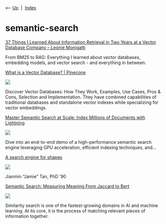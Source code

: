 <div class="nav">

⟵ [Up](index.html)  \|  [Index](index.html)

</div>

# semantic-search

<div class="cards">

<div class="card">

<div class="card-title">

[37 Things I Learned About Information Retrieval in Two Years at a
Vector Database Company – Leonie
Monigatti](https://www.leoniemonigatti.com/blog/what_i_learned.html)

</div>

From BM25 to RAG: Everything I learned about vector databases, embedding
models, and vector search - and everything in between.

</div>

<div class="card">

<div class="card-title">

[What is a Vector Database? \|
Pinecone](https://www.pinecone.io/learn/vector-database)

</div>

<div class="card-image">

[![](https://www.pinecone.io/api/og/?title=What%20is%20a%20Vector%20Database%20&%20How%20Does%20it%20Work?%20Use%20Cases%20+%20Examples)](https://www.pinecone.io/learn/vector-database)

</div>

Discover Vector Databases: How They Work, Examples, Use Cases, Pros &
Cons, Selection and Implementation. They have combined capabilities of
traditional databases and standalone vector indexes while specializing
for vector embeddings.

</div>

<div class="card">

<div class="card-title">

[Master Semantic Search at Scale: Index Millions of Documents with
Lightning](https://towardsdatascience.com/master-semantic-search-at-scale-index-millions-of-documents-with-lightning-fast-inference-times-fa395e4efd88?source=rss----7f60cf5620c9---4)

</div>

<div class="card-image">

[![](https://miro.medium.com/v2/da:true/resize:fit:1000/0*dTQv-tq0Sn36QBik)](https://towardsdatascience.com/master-semantic-search-at-scale-index-millions-of-documents-with-lightning-fast-inference-times-fa395e4efd88?source=rss----7f60cf5620c9---4)

</div>

Dive into an end-to-end demo of a high-performance semantic search
engine leveraging GPU acceleration, efficient indexing techniques, and…

</div>

<div class="card">

<div class="card-title">

[A search engine for
shapes](https://www.technologyreview.com/2022/10/25/1060426/a-search-engine-for-shapes)

</div>

<div class="card-image">

[![](https://wp.technologyreview.com/wp-content/uploads/2022/09/ND22_MIT_notes-Tan-thumb.jpg?resize=1200,600)](https://www.technologyreview.com/2022/10/25/1060426/a-search-engine-for-shapes)

</div>

Jianmin “Jamie” Tan, PhD ’90

</div>

<div class="card">

<div class="card-title">

[Semantic Search: Measuring Meaning From Jaccard to
Bert](https://www.pinecone.io/learn/semantic-search)

</div>

<div class="card-image">

[![](https://www.pinecone.io/api/og/?title=Semantic%20Search:%20Measuring%20Meaning%20From%20Jaccard%20to%20Bert)](https://www.pinecone.io/learn/semantic-search)

</div>

Similarity search is one of the fastest-growing domains in AI and
machine learning. At its core, it is the process of matching relevant
pieces of information together.

</div>

</div>
